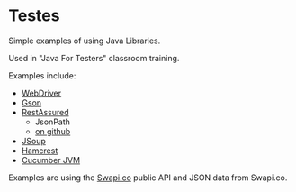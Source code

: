 # Testes

Simple examples of using Java Libraries.

Used in "Java For Testers" classroom training.

Examples include:

- [WebDriver](http://www.seleniumhq.org/projects/webdriver/)
- [Gson](https://github.com/google/gson)
- [RestAssured](http://rest-assured.io/)
    - JsonPath
    - [on github](https://github.com/rest-assured/rest-assured)
- [JSoup](https://jsoup.org/)
- [Hamcrest](http://hamcrest.org/)
- [Cucumber JVM](https://cucumber.io/docs/reference/jvm)

Examples are using the [Swapi.co](https://swapi.co/) public API and JSON data from Swapi.co.



